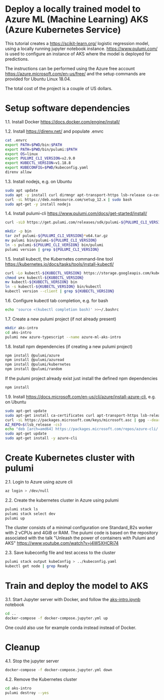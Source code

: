 # Deploy a locally trained model to Azure ML (Machine Learning) AKS (Azure Kubernetes Service)

This tutorial creates a https://scikit-learn.org/ logistic regression model, using a locally running jupyter notebook instance.
https://www.pulumi.com/ is used to configure an instance of AKS where the model is deployed for predictions.

The instructions can be performed using the Azure free account https://azure.microsoft.com/en-us/free/
and the setup commands are provided for Ubuntu Linux 18.04.

The total cost of the project is a couple of US dollars.

# Setup software dependencies

1.1. Install Docker https://docs.docker.com/engine/install/

1.2. Install https://direnv.net/ and populate .envrc
   ```sh
   cat .envrc
   export PATH=$PWD/bin:$PATH
   export PATH=$PWD/bin/pulumi:$PATH
   export OS=linux
   export PULUMI_CLI_VERSION=v2.9.0
   export KUBECTL_VERSION=v1.18.8
   export KUBECONFIG=$PWD/kubeconfig.yaml
   direnv allow
   ```

1.3. Install nodejs, e.g. on Ubuntu
   ```sh
   sudo apt update
   sudo apt -y install curl dirmngr apt-transport-https lsb-release ca-certificates
   curl -sL https://deb.nodesource.com/setup_12.x | sudo bash
   sudo apt-get -y install nodejs
   ```

1.4. Install pulumi-cli https://www.pulumi.com/docs/get-started/install/
   ```sh
   curl -sLO https://get.pulumi.com/releases/sdk/pulumi-${PULUMI_CLI_VERSION}-linux-x64.tar.gz
   ```
   ```sh
   mkdir -p bin
   tar zxf pulumi-${PULUMI_CLI_VERSION}*x64.tar.gz
   mv pulumi bin/pulumi-${PULUMI_CLI_VERSION}
   ln -s pulumi-${PULUMI_CLI_VERSION} bin/pulumi
   pulumi version | grep ${PULUMI_CLI_VERSION}
   ```

1.5. Install kubectl, the Kubernetes command-line tool https://kubernetes.io/docs/tasks/tools/install-kubectl/
   ```sh
   curl -Lo kubectl-${KUBECTL_VERSION} https://storage.googleapis.com/kubernetes-release/release/${KUBECTL_VERSION}/bin/linux/amd64/kubectl
   chmod u+x kubectl-${KUBECTL_VERSION}
   mv kubectl-${KUBECTL_VERSION} bin
   ln -s kubectl-${KUBECTL_VERSION} bin/kubectl
   kubectl version --client | grep ${KUBECTL_VERSION}
   ```

1.6. Configure kubectl tab completion, e.g. for bash
   ```sh
   echo 'source <(kubectl completion bash)' >>~/.bashrc
   ```

1.7. Create a new pulumi project (if not already present)
   ```sh
   mkdir aks-intro
   cd aks-intro
   pulumi new azure-typescript --name azure-ml-aks-intro
   ```

1.8. Install npm dependencies (if creating a new pulumi project)
   ```sh
   npm install @pulumi/azure
   npm install @pulumi/azuread
   npm install @pulumi/kubernetes
   npm install @pulumi/random
   ```
   If the pulumi project already exist just install the defined npm dependencies
   ```sh
   npm install
   ```

1.9. Install https://docs.microsoft.com/en-us/cli/azure/install-azure-cli, e.g. on Ubuntu
   ```sh
   sudo apt-get update
   sudo apt-get install ca-certificates curl apt-transport-https lsb-release gnupg gnupg2
   curl -sL https://packages.microsoft.com/keys/microsoft.asc | gpg --dearmor | sudo tee /etc/apt/trusted.gpg.d/microsoft.gpg > /dev/null
   AZ_REPO=$(lsb_release -cs)
   echo "deb [arch=amd64] https://packages.microsoft.com/repos/azure-cli/ $AZ_REPO main" | sudo tee /etc/apt/sources.list.d/azure-cli.list
   sudo apt-get update
   sudo apt-get install -y azure-cli
   ```
     
# Create Kubernetes cluster with pulumi

2.1. Login to Azure using azure cli
   ```sh
   az login > /dev/null
   ```

2.2. Create the kubernetes cluster in Azure using pulumi
   ```sh
   pulumi stack ls
   pulumi stack select dev
   pulumi up
   ```
   The cluster consists of a minimal configuration one Standard_B2s worker with 2 vCPUs and 4GiB or RAM.
   The pulumi code is based on the repository associated with the talk
   "Unleash the power of containers with Pulumi and AKS" https://www.youtube.com/watch?v=j4W5XHCRi74

2.3. Save kubeconfig file and test access to the cluster
   ```sh
   pulumi stack output kubeConfig > ../kubeconfig.yaml
   kubectl get node | grep Ready
   ```

# Train and deploy the model to AKS

3.1. Start Jupyter server with Docker, and follow the [aks-intro.ipynb](jupyter/aks-intro.ipynb) notebook
   ```sh
   cd ..
   docker-compose -f docker-compose.jupyter.yml up
   ```
   One could also use for example conda instead instead of Docker.

# Cleanup

4.1. Stop the jupyter server
   ```sh
   docker-compose -f docker-compose.jupyter.yml down
   ```

4.2. Remove the Kubernetes cluster
   ```sh
   cd aks-intro
   pulumi destroy --yes
   ```
